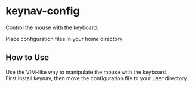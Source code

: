 # keynav-config
Control the mouse with the keyboard.


Place configuration files in your home directory

## How to Use
Use the VIM-like way to manipulate the mouse with the keyboard.  
First install keynav, then move the configuration file to your user directory.


